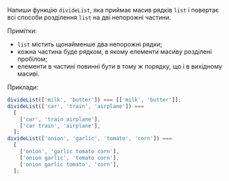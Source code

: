 Напиши функцію `divideList`, яка приймає масив рядків `list` і повертає
всі способи розділення `list` на дві непорожні частини.

Примітки:

- `list` містить щонайменше два непорожні рядки;
- кожна частина буде рядком, в якому елементи масиву розділені пробілом;
- елементи в частині повинні бути в тому ж порядку, що і в вихідному масиві.

Приклади:

```js
divideList(['milk', 'butter']) === [['milk', 'butter']];
divideList(['car', 'train', 'airplane']) ===
  [
    ['car', 'train airplane'],
    ['car train', 'airplane'],
  ];
divideList(['onion', 'garlic', 'tomato', 'corn']) ===
  [
    ['onion', 'garlic tomato corn'],
    ['onion garlic', 'tomato corn'],
    ['onion garlic tomato', 'corn'],
  ];
```
